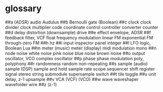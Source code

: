 # glossary

##a
(ADSR)
audio
Audulus
##b
Bernoulli gate
(Boolean)
##c
clock
clock divider
clock multiplier
code
coordinate
control
controller
converter
counter
##d
delay
distortion
(downsample)
drive
##e
effect
envelope, ADSR
##f
feedback
filter, VCF
float
frequency modulation
	linear FM
	exponential FM
	through-zero FM
##h
hz
##i
input
inspector panel
integer
##l
LFO
logic, Boolean
Lua
##m
meter (music)
meter (display)
midi
modulation
mono
##n
node
noise
	white noise
	pink noise
	blue noise
	brown noise
##o
output
oscillator, VCO
	complex oscillator
##p
phase
phase modulation
poly, polyphony
##r
randomness
random non-repeating
##s
sample (audio)
sample (DSP)
sample and hold
sample rate
scope
sequencer
shift register
signal
stereo
string
submodule
supersample
switch
##t
tile
toggle
##u
unit delay, z-1
upsample
##v
VCA
(VCF)
(VCO)
##w
wave
waveshaper
wavefolder
wire
##z
(z-1)